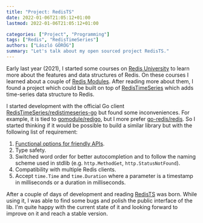 ```yaml
---
title: "Project: RedisTS"
date: 2022-01-06T21:05:12+01:00
lastmod: 2022-01-06T21:05:12+01:00

categories: ["Project", "Programming"]
tags: ["Redis", "RedisTimeSeries"]
authors: ["László GÖRÖG"]
summary: "Let's talk about my open sourced project RedisTS."
---
```

Early last year (2021), I started some courses on [Redis University] to learn more about the features and data structures of Redis. On these courses I learned about a couple of [Redis Modules]. After reading more about them, I found a project which could be built on top of [RedisTimeSeries] which adds time-series data structure to Redis.

I started development with the official Go client [RedisTimeSeries/redistimeseries-go] but found some inconveniences. For example, it is tied to [gomodule/redigo], but I more prefer [go-redis/redis]. So I started thinking if it would be possible to build a similar library but with the following list of requirement:

1. [Functional options for friendly APIs](https://dave.cheney.net/2014/10/17/functional-options-for-friendly-apis).
2. Type safety.
3. Switched word order for better autocompletion and to follow the naming scheme used in stdlib (e.g. `http.MethodGet`, `http.StatusNotFound`).
4. Compatibility with multiple Redis clients.
5. Accept `time.Time` and `time.Duration` where a parameter is a timestamp in milliseconds or a duration in milliseconds.

After a couple of days of development and reading [RedisTS] was born. While using it, I was able to find some bugs and polish the public interface of the lib. I'm quite happy with the current state of it and looking forward to improve on it and reach a stable version.

[Redis University]: https://university.redis.com/
[Redis Modules]: https://redis.io/modules
[RedisTimeSeries]: https://redistimeseries.io/
[RedisTimeSeries/redistimeseries-go]: https://github.com/RedisTimeSeries/redistimeseries-go/blob/master/go.mod
[gomodule/redigo]: https://github.com/gomodule/redigo
[go-redis/redis]: https://github.com/go-redis/redis
[RedisTS]: https://github.com/coding-socks/redists
